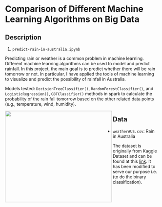 # Comparison of Different Machine Learning Algorithms on Big Data	

## Description

   1) `predict-rain-in-australia.ipynb`

   Predicting rain or weather is a common problem in machine learning. Different machine learning algorithms can be used to model and predict rainfall. In this project, the main goal is to predict whether there will be rain tomorrow or not. In
particular, I have applied the tools of machine learning to visualize and
predict the possibility of rainfall in Australia. 

   Models tested: `DecisionTreeClassifier()`, `RandomForestClassifier()`, and
`LogisticRegression()`, `GBTClassifier()` methods in spark to calculate the probability of the
rain fall tomorrow based on the other related data points (e.g., temperature, wind,
humidity).


<a href="url"><img src="https://i.imgur.com/XHiZmdk.png" align="left" height="300" width="350" ></a>


## Data
- `weatherAUS.csv`: Rain in Australia

The dataset is originally from Kaggle Dataset and can be found at this [link](https://www.kaggle.com/jsphyg/weather-dataset-rattle-package). It has been modified to serve our purpose i.e. (to do the binary classification).